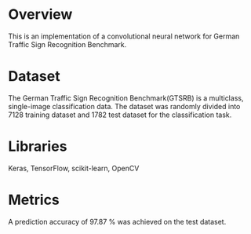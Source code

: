# Overview
This is an implementation of a convolutional neural network for German Traffic Sign Recognition Benchmark. 

# Dataset
The German Traffic Sign Recognition Benchmark(GTSRB) is a multiclass, single-image classification data. The dataset was randomly divided into 7128 training dataset and 1782 test dataset for the classification task.

# Libraries
Keras, TensorFlow, scikit-learn, OpenCV

# Metrics
A prediction accuracy of 97.87 % was achieved on the test dataset.
